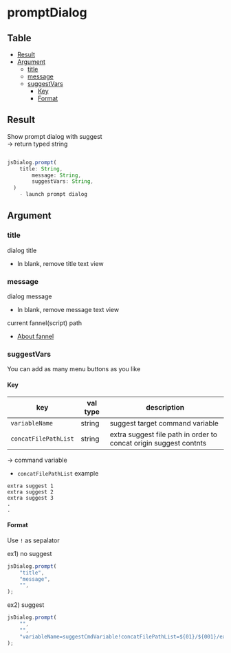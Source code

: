 
# promptDialog

Table
-----------------
* [Result](#overview)
* [Argument](#argument)
  * [title](#title)
  * [message](#message)
  * [suggestVars](#suggestVars)
    * [Key](#key)
    * [Format](#format)


## Result

Show prompt dialog with suggest   
-> return typed string  


```js.js

jsDialog.prompt(
	title: String,
        message: String,
        suggestVars: String,
  )
	- launch prompt dialog
```

## Argument

### title

dialog title

- In blank, remove title text view

### message

dialog message

- In blank, remove message text view

current fannel(script) path  
- [About fannel](https://github.com/puutaro/commandclick-repository#commandclick-repository)

### suggestVars

You can add as many menu buttons as you like  

#### Key

| key | val type | description |  
| ------- | ------- | ------- |  
| `variableName` | string | suggest target command variable |  
| `concatFilePathList` | string | extra suggest file path in order to concat origin suggest contnts |  

-> command variable

- `concatFilePathList` example

```
extra suggest 1
extra suggest 2
extra suggest 3
.
.
```
#### Format

Use `!` as sepalator

ex1) no suggest

```js.js
jsDialog.prompt(
    "title",
    "message",
    "",
);
```

ex2) suggest

```js.js
jsDialog.prompt(
    "",
    "",
    "variableName=suggestCmdVariable!concatFilePathList=${01}/${001}/extraSuggust.txt",
);
```
